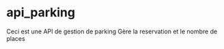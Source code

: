 # api_parking
 Ceci est une API de gestion de parking
 Gère la reservation et le nombre de places 
 
 
 
